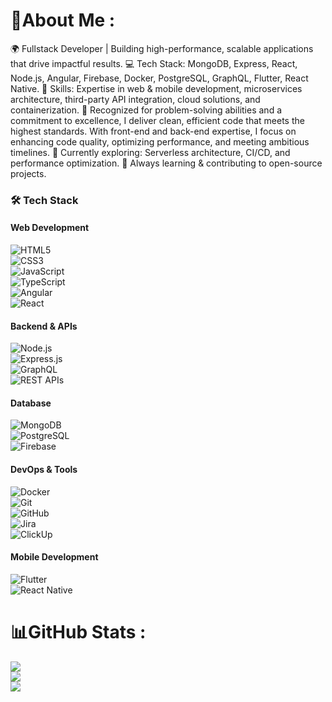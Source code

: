# 💫About Me :
🌍 Fullstack Developer | Building high-performance, scalable applications that drive impactful results.
💻 Tech Stack: MongoDB, Express, React, Node.js, Angular, Firebase, Docker, PostgreSQL, GraphQL, Flutter, React Native.
🔧 Skills: Expertise in web & mobile development, microservices architecture, third-party API integration, cloud solutions, and containerization.
🎯 Recognized for problem-solving abilities and a commitment to excellence, I deliver clean, efficient code that meets the highest standards. With front-end and back-end expertise, I focus on enhancing code quality, optimizing performance, and meeting ambitious timelines.
🚀 Currently exploring: Serverless architecture, CI/CD, and performance optimization.
🌱 Always learning & contributing to open-source projects.

### 🛠 Tech Stack  
#### **Web Development**  
![HTML5](https://img.shields.io/badge/-HTML5-E34F26?logo=html5&logoColor=white&style=flat)  
![CSS3](https://img.shields.io/badge/-CSS3-1572B6?logo=css3&logoColor=white&style=flat)  
![JavaScript](https://img.shields.io/badge/-JavaScript-F7DF1E?logo=javascript&logoColor=black&style=flat)  
![TypeScript](https://img.shields.io/badge/-TypeScript-3178C6?logo=typescript&logoColor=white&style=flat)  
![Angular](https://img.shields.io/badge/-Angular-DD0031?logo=angular&logoColor=white&style=flat)  
![React](https://img.shields.io/badge/-React-61DAFB?logo=react&logoColor=black&style=flat)  

#### **Backend & APIs**  
![Node.js](https://img.shields.io/badge/-Node.js-339933?logo=node.js&logoColor=white&style=flat)  
![Express.js](https://img.shields.io/badge/-Express-000000?logo=express&logoColor=white&style=flat)  
![GraphQL](https://img.shields.io/badge/-GraphQL-E10098?logo=graphql&logoColor=white&style=flat)  
![REST APIs](https://img.shields.io/badge/-REST%20APIs-lightgrey?logo=postman&style=flat)  

#### **Database**  
![MongoDB](https://img.shields.io/badge/-MongoDB-47A248?logo=mongodb&logoColor=white&style=flat)  
![PostgreSQL](https://img.shields.io/badge/-PostgreSQL-336791?logo=postgresql&logoColor=white&style=flat)  
![Firebase](https://img.shields.io/badge/-Firebase-FFCA28?logo=firebase&logoColor=black&style=flat)  

#### **DevOps & Tools**  
![Docker](https://img.shields.io/badge/-Docker-2496ED?logo=docker&logoColor=white&style=flat)  
![Git](https://img.shields.io/badge/-Git-F05032?logo=git&logoColor=white&style=flat)  
![GitHub](https://img.shields.io/badge/-GitHub-181717?logo=github&logoColor=white&style=flat)  
![Jira](https://img.shields.io/badge/-Jira-0052CC?logo=jira&logoColor=white&style=flat)  
![ClickUp](https://img.shields.io/badge/-ClickUp-7B68EE?logo=clickup&logoColor=white&style=flat)  

#### **Mobile Development**  
![Flutter](https://img.shields.io/badge/-Flutter-02569B?logo=flutter&logoColor=white&style=flat)  
![React Native](https://img.shields.io/badge/-React%20Native-61DAFB?logo=react&logoColor=black&style=flat)  

# 📊GitHub Stats :
![](https://github-readme-stats.vercel.app/api?username=David-Henderson1&theme=radical&hide_border=true&include_all_commits=true&count_private=false)<br/>
![](https://github-readme-streak-stats.herokuapp.com/?user=David-Henderson1&theme=radical&hide_border=true)<br/>
![](https://github-readme-stats.vercel.app/api/top-langs/?username=David-Henderson1&theme=radical&hide_border=true&include_all_commits=true&count_private=false&layout=compact)
